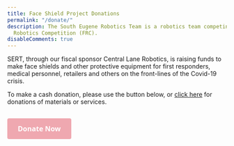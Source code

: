 ```yaml
---
title: Face Shield Project Donations
permalink: "/donate/"
description: The South Eugene Robotics Team is a robotics team competing in the FIRST
  Robotics Competition (FRC).
disableComments: true
---
```


SERT, through our fiscal sponsor Central Lane Robotics, is raising funds to make face shields 
and other protective equipment for first responders, medical personnel, retailers and others on the front-lines
of the Covid-19 crisis. 

To make a cash donation, please use the button below, or [click here](/ppe) for donations of
materials or services.

<h2>
  <a id='gfm-charity-donate-link' style='background-color:#efa8b0; color: white; border-radius: 4px; padding: 12px 24px; display: inline-block; text-decoration: none; vertical-align: middle; font-size: 16px; font-family: Open Sans,sans-serif; line-height: 24px' role='button' href='https://charity.gofundme.com/o/en/donate-widget/11017'>Donate Now</a>
</h2>
